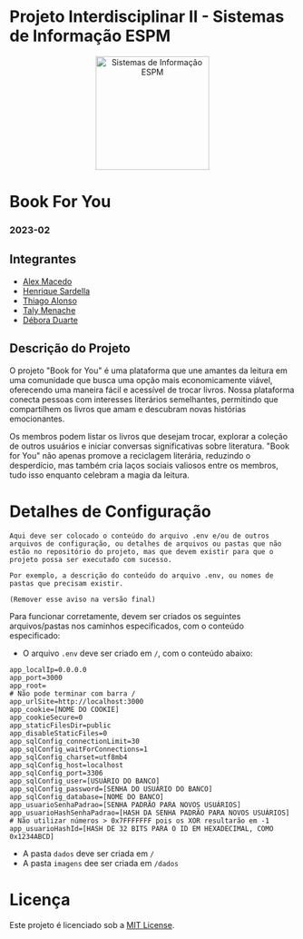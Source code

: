 # Projeto Interdisciplinar II - Sistemas de Informação ESPM

<p style="text-align: center;">
    <a href="https://www.espm.br/cursos-de-graduacao/sistemas-de-informacao/"><img src="https://avatars.githubusercontent.com/u/49880458?s=200&v=4" alt="Sistemas de Informação ESPM" style="height: 200px; width: 200px;"/></a>
</p>

# Book For You

### 2023-02

## Integrantes
- [Alex Macedo](https://github.com/Alexxmfs)
- [Henrique Sardella](https://github.com/henrique-sdc)
- [Thiago Alonso](https://github.com/ThiagoAlonso05)
- [Taly Menache](https://github.com/talymenache)
- [Débora Duarte](https://github.com/duartedebis)

## Descrição do Projeto

O projeto "Book for You" é uma plataforma que une amantes da leitura em uma comunidade que busca uma opção mais economicamente viável, oferecendo uma maneira fácil e acessível de trocar livros. Nossa plataforma conecta pessoas com interesses literários semelhantes, permitindo que compartilhem os livros que amam e descubram novas histórias emocionantes.

Os membros podem listar os livros que desejam trocar, explorar a coleção de outros usuários e iniciar conversas significativas sobre literatura. "Book for You" não apenas promove a reciclagem literária, reduzindo o desperdício, mas também cria laços sociais valiosos entre os membros, tudo isso enquanto celebram a magia da leitura.

# Detalhes de Configuração

```
Aqui deve ser colocado o conteúdo do arquivo .env e/ou de outros arquivos de configuração, ou detalhes de arquivos ou pastas que não estão no repositório do projeto, mas que devem existir para que o projeto possa ser executado com sucesso.

Por exemplo, a descrição do conteúdo do arquivo .env, ou nomes de pastas que precisam existir.

(Remover esse aviso na versão final)
```

Para funcionar corretamente, devem ser criados os seguintes arquivos/pastas nos caminhos especificados, com o conteúdo especificado:

- O arquivo `.env` deve ser criado em `/`, com o conteúdo abaixo:
```
app_localIp=0.0.0.0
app_port=3000
app_root=
# Não pode terminar com barra /
app_urlSite=http://localhost:3000
app_cookie=[NOME DO COOKIE]
app_cookieSecure=0
app_staticFilesDir=public
app_disableStaticFiles=0
app_sqlConfig_connectionLimit=30
app_sqlConfig_waitForConnections=1
app_sqlConfig_charset=utf8mb4
app_sqlConfig_host=localhost
app_sqlConfig_port=3306
app_sqlConfig_user=[USUÁRIO DO BANCO]
app_sqlConfig_password=[SENHA DO USUÁRIO DO BANCO]
app_sqlConfig_database=[NOME DO BANCO]
app_usuarioSenhaPadrao=[SENHA PADRÃO PARA NOVOS USUÁRIOS]
app_usuarioHashSenhaPadrao=[HASH DA SENHA PADRÃO PARA NOVOS USUÁRIOS]
# Não utilizar números > 0x7FFFFFFF pois os XOR resultarão em -1
app_usuarioHashId=[HASH DE 32 BITS PARA O ID EM HEXADECIMAL, COMO 0x1234ABCD]
```

- A pasta `dados` deve ser criada em `/`
- A pasta `imagens` dee ser criada em `/dados`

# Licença

Este projeto é licenciado sob a [MIT License](https://github.com/tech-espm/inter-2sem-2023-eventos/blob/main/LICENSE).
